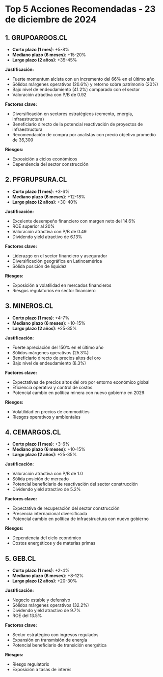 # Top 5 Acciones Recomendadas - 23 de diciembre de 2024

## 1. GRUPOARGOS.CL

- **Corto plazo (1 mes)**: +5-8%
- **Mediano plazo (6 meses)**: +15-20%
- **Largo plazo (2 años)**: +35-45%

**Justificación:**

- Fuerte momentum alcista con un incremento del 66% en el último año
- Sólidos márgenes operativos (20.6%) y retorno sobre patrimonio (20%)
- Bajo nivel de endeudamiento (41.2%) comparado con el sector
- Valoración atractiva con P/B de 0.92

**Factores clave:**

- Diversificación en sectores estratégicos (cemento, energía, infraestructura)
- Beneficiario directo de la potencial reactivación de proyectos de infraestructura
- Recomendación de compra por analistas con precio objetivo promedio de 36,300

**Riesgos:**

- Exposición a ciclos económicos
- Dependencia del sector construcción

## 2. PFGRUPSURA.CL

- **Corto plazo (1 mes)**: +3-6%
- **Mediano plazo (6 meses)**: +12-18%
- **Largo plazo (2 años)**: +30-40%

**Justificación:**

- Excelente desempeño financiero con margen neto del 14.6%
- ROE superior al 20%
- Valoración atractiva con P/B de 0.49
- Dividendo yield atractivo de 6.13%

**Factores clave:**

- Liderazgo en el sector financiero y asegurador
- Diversificación geográfica en Latinoamérica
- Sólida posición de liquidez

**Riesgos:**

- Exposición a volatilidad en mercados financieros
- Riesgos regulatorios en sector financiero

## 3. MINEROS.CL

- **Corto plazo (1 mes)**: +4-7%
- **Mediano plazo (6 meses)**: +10-15%
- **Largo plazo (2 años)**: +25-35%

**Justificación:**

- Fuerte apreciación del 150% en el último año
- Sólidos márgenes operativos (25.3%)
- Beneficiario directo de precios altos del oro
- Bajo nivel de endeudamiento (8.3%)

**Factores clave:**

- Expectativas de precios altos del oro por entorno económico global
- Eficiencia operativa y control de costos
- Potencial cambio en política minera con nuevo gobierno en 2026

**Riesgos:**

- Volatilidad en precios de commodities
- Riesgos operativos y ambientales

## 4. CEMARGOS.CL

- **Corto plazo (1 mes)**: +3-6%
- **Mediano plazo (6 meses)**: +10-15%
- **Largo plazo (2 años)**: +25-35%

**Justificación:**

- Valoración atractiva con P/B de 1.0
- Sólida posición de mercado
- Potencial beneficiario de reactivación del sector construcción
- Dividendo yield atractivo de 5.2%

**Factores clave:**

- Expectativa de recuperación del sector construcción
- Presencia internacional diversificada
- Potencial cambio en política de infraestructura con nuevo gobierno

**Riesgos:**

- Dependencia del ciclo económico
- Costos energéticos y de materias primas

## 5. GEB.CL

- **Corto plazo (1 mes)**: +2-4%
- **Mediano plazo (6 meses)**: +8-12%
- **Largo plazo (2 años)**: +20-30%

**Justificación:**

- Negocio estable y defensivo
- Sólidos márgenes operativos (32.2%)
- Dividendo yield atractivo de 9.7%
- ROE del 13.5%

**Factores clave:**

- Sector estratégico con ingresos regulados
- Expansión en transmisión de energía
- Potencial beneficiario de transición energética

**Riesgos:**

- Riesgo regulatorio
- Exposición a tasas de interés
